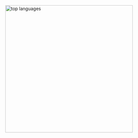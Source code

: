 <img style="width: 25rem; height: auto; display: block;" src="https://github-readme-stats.vercel.app/api/top-langs/?username=lahadiyani&theme=react&hide_border=true&include_all_commits=false&count_private=false&layout=compact&langs_count=10" alt="top languages" />
